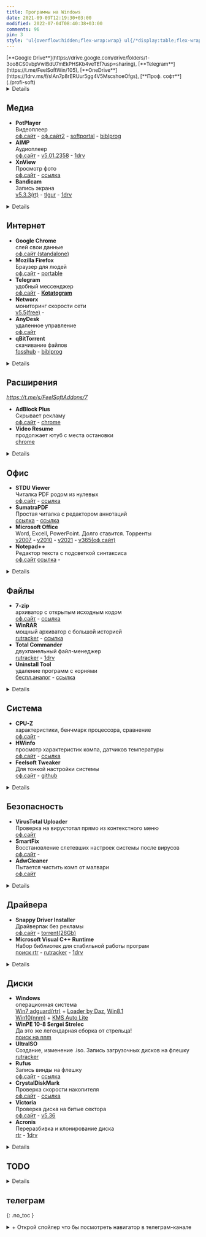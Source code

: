 ```yaml
---
title: Программы на Windows
date: 2021-09-09T12:19:30+03:00
modified: 2022-07-04T08:40:38+03:00
comments: 96
pin: 3
style: 'ul{overflow:hidden;flex-wrap:wrap} ul{/*display:table;flex-wrap:wrap*/;display:flex;flex-flow:row wrap;padding:0} ul li{text-align:center;float:left;box-sizing:border-box;width:calc(50% - 8px);padding:7px 10px;background:#eee;margin:4px;list-style-type:none;min-height:50px;/*height:5em;*/padding-left:15px;padding-right:15px;border-radius:10px}'
---
```


<div style="font-size: 13px;">
[**Google Drive**](https://drive.google.com/drive/folders/1-3oo8CS0vbpVwlBdU7mEkPHSKb4veTEf?usp=sharing),
[**Telegram**](https://t.me/FeelSoftWin/105),
[**OneDrive**](https://1drv.ms/f/s!An7p8rERUur5gg4V5MscshoeOfgs), 
[**Проф. софт**](./profi-soft)
</div>

<details markdown="1">
- toc
{:toc}
</details>


## Медиа 
- **PotPlayer**<br>Видеоплеер<br>
  [оф.сайт](https://potplayer.ru/download/) -
  [оф.сайт2](https://potplayer.daum.net/) -
  [softportal](https://www.softportal.com/get-21466-potplayer.html) -
  [biblprog](https://biblprog.org.ua/ru/daum_potplayer/download/)
- **AIMP**<br>Аудиоплеер<br>
  [оф.сайт](http://www.aimp.ru/?do=download&os=windows) -
  [v5.01.2358](https://tlgur.com/d/81vnoBPG) -
  [1drv](https://1drv.ms/u/s!An7p8rERUur5iQ4UdkvwRjPUOL7T?e=5I3nCp)
- **XnView**<br>Просмотр фото<br>
  [оф.сайт](https://www.xnview.com/en/xnviewmp/#downloads) -
  [ссылка](#)
- **Bandicam**<br>Запись экрана<br>
  [v5.3.3(rt)](https://rutracker.org/forum/viewtopic.php?t=5001428) -
  [tlgur](https://tlgur.com/d/4x5Nb5x8) -
  [1drv](https://1drv.ms/u/s!An7p8rERUur5iSrG0CR4Ya19Bkva)
<details markdown="1">

- **FFQueue**<br>GUI for FFMpeg<br>
  [оф.сайт](http://ffqueue.bruchhaus.dk/Download.aspx)
- **Paint.Net**<br>Редактор фото<br>
  [оф.сайт](https://paintnet.ru/download/),
  [ссылка](#)  
- **Audacity**<br>Запись звука<br>
  [оф.сайт](https://www.audacityteam.org/download/) -
  [ссылка](#)
- **HandBrake**<br>Конвернтер видео<br>
  [оф.сайт](https://handbrake.fr/downloads.php)
</details>

## Интернет
+ **Google Chrome**<br>слей свои данные<br>
  [оф.сайт (standalone)](http://google.com/intl/ru/chrome/?standalone=1)
+ **Mozilla Firefox**<br>Браузер для людей<br>
  [оф.сайт](https://www.mozilla.org/ru/firefox/all/) -
  [portable](https://portableapps.com/apps/internet/firefox_portable#:~:text=Russian)
+ **Telegram**<br>удобный мессенджер<br>
  [оф.сайт](https://desktop.telegram.org/) - 
  [**Kotatogram**](https://kotatogram.github.io/ru/download/#beta)
+ **Networx**<br>мониторинг скорости сети<br>
  [v5.5(free)](http://biblprog.org.ua/ru/networx/download) -
+ **AnyDesk**<br>удаленное управление<br>
  [оф.сайт](http://anydesk.com/ru/downloads)
+ **qBitTorrent**<br>скачивание файлов<br>
  [fosshub](http://fosshub.com/qBittorrent.html#:~:text=x64) -
  [biblprog](http://biblprog.org.ua/ru/qbittorrent/download)
<details markdown="1">

- **OpenVPN**<br>Соединение компьютеролв в локальную сеть через интернет<br>
  [оф.сайт](https://openvpn.net/community-downloads/)
</details>

## Расширения
*<https://t.me/s/FeelSoftAddons/7>*
- **AdBlock Plus**<br>Скрывает рекламу<br>
  [оф.сайт](https://adblockplus.org/ru/download) -
  [chrome](https://chrome.google.com/webstore/detail/adblock-plus-free-ad-bloc/cfhdojbkjhnklbpkdaibdccddilifddb?hl=ru)
- **Video Resume**<br>продолжает ютуб с места остановки<br>
  [chrome](https://chrome.google.com/webstore/detail/video-resumer/bongjkoajofkfpofginnhecihgaeldpe)
<details markdown="1">

- **Переводчик SailorMax**<br>удобный, универсальный<br>
  [opera](https://addons.opera.com/ru/extensions/details/translator/), 
  [firefox](https://addons.mozilla.org/ru/firefox/addon/translator-2/)
- **DarkReader**<br>затемняет страницы<br>
  [оф.сайт](https://darkreader.org/)
- **Sponsor Block**<br>вырезает нативную реклам в ютубе<br>
  [оф.сайт](https://sponsor.ajay.app/)
- **Steam Recorder**<br>Скачивание видео и трансляций<br>
  [оф.сайт](https://www.hlsloader.com/install.html), 
  [chrome](https://chrome.google.com/webstore/detail/stream-recorder-download/iogidnfllpdhagebkblkgbfijkbkjdmm)
- **Yandex Acces**<br>доступ к вк, ок и афк<br>
  [ссылка](#)
- **Windscribe**<br>Платный VPN-сервис для разблокировки сайтов<br>
  [оф.сайт](https://rus.windscribe.com/download)
- **Video Downloader Plus**<br>скачивает видео из фейсбука<br>
  [chrome](https://chrome.google.com/webstore/detail/video-downloader-plus/cfejhehdhaaeoiahaojjhmjaihjaodcf)
</details>

## Офис
- **STDU Viewer**<br>Читалка PDF родом из нулевых<br>
  [оф.сайт](http://www.stdutility.com/stduviewer.html) -
  [ссылка](#)
- **SumatraPDF**<br>Простая читалка с редактором аннотаций<br>
  [ссылка](https://www.sumatrapdfreader.org/download-free-pdf-viewer) -
  [ссылка](#)
- **Microsoft Office**<br>Word, Excell, PowerPoint. Долго ставится. Торренты<br>
  [v2007](http://nnmclub.to/forum/viewtopic.php?t=1282841) -
  [v2010](http://nnmclub.to/forum/viewtopic.php?t=1376069) -
  [v2021](https://rutracker.org/forum/viewtopic.php?t=6087671) -
  [v365(оф.сайт)](https://www.office.com/?auth=2)
- **Notepad++**<br>Редактор текста с подсветкой синтаксиса<br>
  [оф.сайт](https://notepad-plus-plus.org/downloads/)
  [ссылка](#) - 
<details markdown="1">

- Dynalist. Списки с бесконечной вложенностью, markdown
- Notable
- Obsidian
- Notion
</details>


## Файлы
- **7-zip**<br>архиватор с открытым исходным кодом<br>
  [оф.сайт](https://www.7-zip.org/download.html) -
  [ссылка](#)
- **WinRAR**<br>мощный архиватор с большой историей<br>
  [rutracker](http://rutracker.org/forum/tracker.php?nm=winrar) -
  [ссылка](#)
- **Total Commander**<br>двухпанельный файл-менеджер<br>
  [rutracker](https://rutracker.org/forum/tracker.php?nm=Total+Commander+PowerPack) -
  [1drv](https://1drv.ms/u/s!An7p8rERUur5iHQV5MscshoeOfgs)
- **Uninstall Tool**<br>удаление программ с корнями<br>
  [беспл.аналог](https://geekuninstaller.com/ru/download) -
  [ссылка](#)
<details markdown="1">

- **WizTree**<br>анализ места на диске<br>
  [оф.сайт](https://diskanalyzer.com/download) -
  [ссылка](#)
- **Duplicate File Detector**<br>поиск дубликатов файлов<br>
  [1drv](https://1drv.ms/u/s!An7p8rERUur5hGYV5MscshoeOfgs)
- WinDirStat<br>
  [оф.сайт](https://windirstat.net/download.html)
</details>

## Система
- **CPU-Z**<br>характеристики, бенчмарк процессора, сравнение<br>
  [оф.сайт](https://www.cpuid.com/softwares/cpu-z.html#download) -
- **HWinfo**<br>просмотр характеристик компа, датчиков температуры<br>
  [оф.сайт](https://www.hwinfo.com/download/) -
  [ссылка](#)
- **Feelsoft Tweaker**<br>Для тонкой настройки системы<br>
  [оф.сайт](https://linker.pp.ua/projects/tweaker.html) -
  [github](https://github.com/Feelcame/feelsoft-tweaker/releases)
<details markdown="1">

- **AIDA64**<br>просмотр характеристик компа. платкая<br>
  [rtr](http://rutracker.org/forum/tracker.php?nm=aida64) -
  [ссылка](#)
- **Furmark**<br>нагружает видуху по полной для проверки стабильности<br>
  [оф.сайт](https://geeks3d.com/furmark/downloads/) -
- **Process Monitor**<br>Мониторит изменения реестра в реальном времени<br>
  [softportal](https://www.softportal.com/get-17885-process-monitor.html)
</details>


## Безопасность 
- **VirusTotal Uploader**<br>Проверка на вирустотал прямо из контекстного меню<br>
  [оф.сайт](http://virustotal.com/ru/documentation/desktop-applications/windows-uploader)
- **SmartFix**<br>Восстановление слетевших настроек системы после вирусов<br>
  [оф.сайт](https://smartfix.pro/) -
- **AdwCleaner**<br>Пытается чистить комп от малвари<br>
  [оф.сайт](https://ru.malwarebytes.com/adwcleaner/)
<details markdown="1">

- **Unchecky**<br>Снимает галочки при установке софта<br>
  [оф.сайт](https://unchecky.com/) -
- **Cureit**<br>Бесплатный одноразовой антивирус<br>
  [biblprog](http://biblprog.org.ua/ru/dr_web_cureit) -
</details>

## Драйвера
+ **Snappy Driver Installer**<br>Драйверпак без рекламы<br>
  [оф.сайт](https://sdi-tool.org/download/) -
  [torrent(26Gb)](https://sdi-tool.org/SDI_Update.torrent)
+ **Microsoft Visual C++ Runtime**<br>Набор библиотек для стабильной работы програм<br>
  [поиск rtr](https://rutracker.org/forum/tracker.php?f=1042&nm=Microsoft+Visual+C%2B%2B) -
  [rutracker](https://rutracker.org/forum/viewtopic.php?t=5953213) -
  [1drv](#)
<details markdown="1">

+ **DirectX**<br>Для работы игр и графических приложений<br>
  [оф.сайт(web)](https://www.microsoft.com/ru-ru/download/details.aspx?id=35) -
  [автономный](http://www.microsoft.com/en-us/download/confirmation.aspx?id=8109)
+ **NetFramework**<br>Либы для некоторых прог<br>
  [оф.сайт](https://dotnet.microsoft.com/download/dotnet-framework) -
+ **Набор обновлений Windows 7**<br>Лучше ставить винду с уже интегрированными обновами<br>
  [simplix](https://blog.simplix.info/updatepack7r2/)
</details>

## Диски
- **Windows**<br>операционная система<br>
  [Win7 adguard(rtr)](https://rutracker.org/forum/tracker.php?f=2153&o=1&s=2&sd=1&nm=+Windows+7+adguard) +
  [Loader by Daz](https://nnmclub.to/forum/tracker.php?nm=Windows+Loader+Daz), 
  [Win8.1](https://nnmclub.to/forum/viewtopic.php?t=1524993)
  <br>
  [Win10(nnm)](http://nnmclub.to/forum/tracker.php?f=504&nm=windows) +
  [KMS Auto Lite](http://nnmclub.to/forum/tracker.php?nm=KMSAuto)
- **WinPE 10-8 Sergei Strelec**<br>Да это же легендарная сборка от стрельца!<br>
  [поиск на nnm](https://nnmclub.to/forum/tracker.php?f=764&nm=Strelec)
- **UltraISO**<br>Cоздание, изменение .iso. Запись загрузочных дисков на флешку  
  [rutracker](http://rutracker.org/forum/tracker.php?nm=ultraiso)
- **Rufus**<br>Запись винды на флешку  
  [оф.сайт](https://rufus.ie/ru/#download) -
  [ссылка](#)
- **CrystalDiskMark**<br>Проверка скорости накопителя<br>
  [оф.сайт](https://crystalmark.info/en/download/#CrystalDiskMark) -
  [ссылка](#)
- **Victoria**<br>Проверка диска на битые сектора<br>
  [оф.сайт](https://hdd.by/victoria/#:~:text=Download%20the%20latest%20version) -
  [v5.36](#)
- **Acronis**<br>Переразбивка и клонирование диска<br>
  [rtr](http://rutracker.org/forum/viewtopic.php?t=5691998) -
  [1drv](https://1drv.ms/u/s!An7p8rERUur5iHkfRYAlJvhEuU1V)
<details markdown="1">

- **BOOTICE**<br>Редактор загрузчика  
  [ссылка](#)
- **WinNTSetup**<br>Установка новой винды без заходов в биос  
  [v4.2sfx](https://t.me/s/FeelSoftWin/238) - 
  [оф.сайт(без либ)](http://wntsetup.ru/)
- **Easy BCD**<br>Редактор загрузчика с красивым GUI    
  [v4.2](https://tlgur.com/d/4rqo5v7g)

**LiveCD:**
- [2k10 Live 7.37 (обновляемая авторская раздача)](https://nnmclub.to/forum/viewtopic.php?t=806125). Много всего ненужного
- [RusLive](https://usbtor.ru/viewtopic.php?t=1367&start=555) (более не обновляется)
- [AdminPE](https://rutracker.org/forum/viewtopic.php?t=4684460)
- [AdminPE10](https://rutracker.org/forum/viewtopic.php?t=5141967)
- [MSDaRT](https://rutracker.org/forum/viewtopic.php?t=4456092)
- [Windows PE x64 by evgen_b Acronis edition (2021.05.30)](https://rutracker.org/forum/viewtopic.php?t=5765167)
- [Acronis BootCD 10PE x86x64 by naifle (26.09.2018)](https://rutracker.org/forum/viewtopic.php?t=5536761). топчик
</details>


## TODO
<details markdown="1">

- Task warior - задачи
- Calcourse - календарь
- Fantastico календарь
- Abooks - контакты, др
- Metermose - планирование работы
- Rocket chat - корпоративные чаты
- Reaper - диктофон
- Audio hijacking - программа микшерский пульт
- Neo4j графовая бд
</details>

## телеграм  
{: .no_toc }

<details markdown="1"><summary markdown="0">+ Открой спойлер что бы посмотреть навигатор в телеграм-канале</summary>
<center><a style="font-size: 13px;" href="https://t.me/s/FeelSoftWin/109"><strong>t.me/FeelSoftWin</strong></a></center>  
<script async src="https://telegram.org/js/telegram-widget.js?15" data-telegram-post="FeelSoftWin/109" data-width="100%"></script>
</details>
